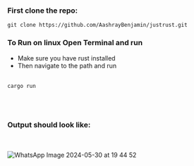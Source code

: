 

### First clone the repo: 
```
git clone https://github.com/AashrayBenjamin/justrust.git
```
### To Run on linux  Open Terminal and run
   * Make sure you have rust installed
   * Then navigate to the path and run
   <br></br>  
   ```
   cargo run
   ```
<br></br>

   
### Output should look like:
<br></br>
![WhatsApp Image 2024-05-30 at 19 44 52](https://github.com/AashrayBenjamin/justrust/assets/82226121/fff8c81a-1bb8-473b-8280-8d8b134fc2a0)
